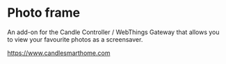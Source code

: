 # Photo frame
An add-on for the Candle Controller / WebThings Gateway that allows you to view your favourite photos as a screensaver.

https://www.candlesmarthome.com
